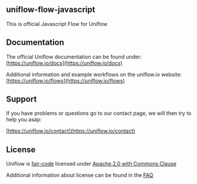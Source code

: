 uniflow-flow-javascript
-----------------------

This is official Javascript Flow for Uniflow

## Documentation

The official Uniflow documentation can be found under: [https://uniflow.io/docs](https://uniflow.io/docs)

Additional information and example workflows on the uniflow.io website: [https://uniflow.io/flows](https://uniflow.io/flows)

## Support

If you have problems or questions go to our contact page, we will then try to help you asap:

[https://uniflow.io/contact](https://uniflow.io/contact)

## License

Uniflow is [fair-code](http://faircode.io) licensed under [Apache 2.0 with Commons Clause](https://github.com/uniflow-io/uniflow/blob/main/LICENSE.md)

Additional information about license can be found in the [FAQ](https://uniflow.io/docs/faq#which-license-does-uniflow-use)
